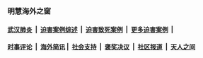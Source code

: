 
### 明慧海外之窗

####  [武汉肺炎](indexes/365.md?t=07100701) &nbsp;|&nbsp;  [迫害案例综述](indexes/328.md?t=07100701) &nbsp;|&nbsp; [迫害致死案例](indexes/277.md?t=07100701)  &nbsp;|&nbsp; [更多迫害案例](indexes/81.md?t=07100701)  &nbsp;|&nbsp; 
####  [时事评论](indexes/19.md?t=07100701) &nbsp;|&nbsp; [海外简讯](indexes/245.md?t=07100701)&nbsp;|&nbsp;  [社会支持](indexes/140.md?t=07100701) &nbsp;|&nbsp; [褒奖决议](indexes/282.md?t=07100701) &nbsp;|&nbsp; [社区报道](indexes/91.md?t=07100701)  &nbsp;|&nbsp; [天人之间](indexes/78.md?t=07100701) 

